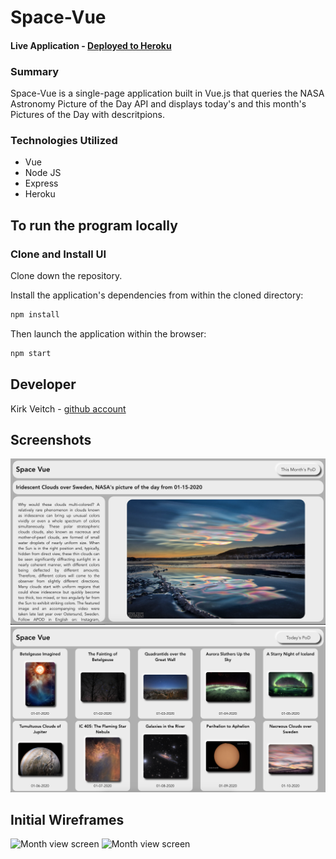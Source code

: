 [//]: # (use this line to add comments)
# Space-Vue

#### Live Application - [Deployed to Heroku](https://space-vue.herokuapp.com/)

### Summary
Space-Vue is a single-page application built in Vue.js that queries the NASA Astronomy Picture of the Day API and displays today's and this month's Pictures of the Day with descritpions.

### Technologies Utilized
- Vue
- Node JS
- Express
- Heroku

## To run the program locally  
### Clone and Install UI

Clone down the repository.

Install the application's dependencies from within the cloned directory:
```bash
npm install
```
Then launch the application within the browser:
```bash
npm start
```

## Developer  
Kirk Veitch - [github account](https://github.com/KVeitch)

## Screenshots  
![Home screen](./DOCS/homescreen.png)
![Month view screen](./DOCS/monthlyview.png)

## Initial Wireframes  
![Month view screen](./DOCS/Web%201920%20%E2%80%93%201.jpg)
![Month view screen](./DOCS/Web%201920%20%E2%80%93%202.jpg)

